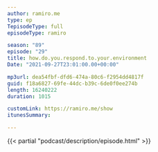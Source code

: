 ```yaml
---
author: ramiro.me
type: ep
TepisodeType: full
episodeType: ramiro

season: "89"
episode: "29"
title: how.do.you.respond.to.your.environment
Date: "2021-09-27T23:01:00.00+00:00"

mp3url: dea54fbf-dfd6-474a-80c6-f2954dd4817f
guid: f18a6827-69fe-44dc-b39c-6de0f0ee274b
length: 16240222
duration: 1015

customLink: https://ramiro.me/show
itunesSummary:

---
```

{{< partial "podcast/description/episode.html" >}}
